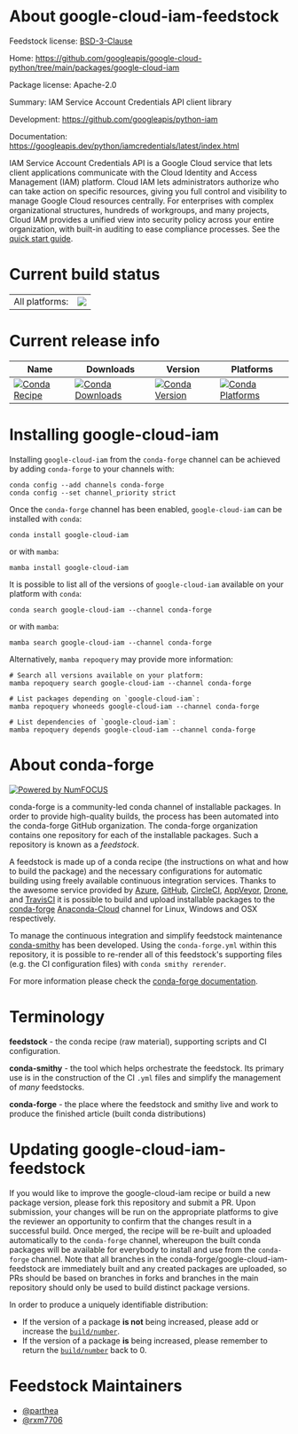 About google-cloud-iam-feedstock
================================

Feedstock license: [BSD-3-Clause](https://github.com/conda-forge/google-cloud-iam-feedstock/blob/main/LICENSE.txt)

Home: https://github.com/googleapis/google-cloud-python/tree/main/packages/google-cloud-iam

Package license: Apache-2.0

Summary: IAM Service Account Credentials API client library

Development: https://github.com/googleapis/python-iam

Documentation: https://googleapis.dev/python/iamcredentials/latest/index.html

IAM Service Account Credentials API is a Google Cloud service that lets client applications communicate with the Cloud Identity and Access Management (IAM) platform. Cloud IAM lets administrators authorize who can take action on specific resources, giving you full control and visibility to manage Google Cloud resources centrally. For enterprises with complex organizational structures, hundreds of workgroups, and many projects, Cloud IAM provides a unified view into security policy across your entire organization, with built-in auditing to ease compliance processes.
See the [quick start guide](https://googleapis.dev/python/iamcredentials/latest/index.html#quick-start).

Current build status
====================


<table><tr><td>All platforms:</td>
    <td>
      <a href="https://dev.azure.com/conda-forge/feedstock-builds/_build/latest?definitionId=9635&branchName=main">
        <img src="https://dev.azure.com/conda-forge/feedstock-builds/_apis/build/status/google-cloud-iam-feedstock?branchName=main">
      </a>
    </td>
  </tr>
</table>

Current release info
====================

| Name | Downloads | Version | Platforms |
| --- | --- | --- | --- |
| [![Conda Recipe](https://img.shields.io/badge/recipe-google--cloud--iam-green.svg)](https://anaconda.org/conda-forge/google-cloud-iam) | [![Conda Downloads](https://img.shields.io/conda/dn/conda-forge/google-cloud-iam.svg)](https://anaconda.org/conda-forge/google-cloud-iam) | [![Conda Version](https://img.shields.io/conda/vn/conda-forge/google-cloud-iam.svg)](https://anaconda.org/conda-forge/google-cloud-iam) | [![Conda Platforms](https://img.shields.io/conda/pn/conda-forge/google-cloud-iam.svg)](https://anaconda.org/conda-forge/google-cloud-iam) |

Installing google-cloud-iam
===========================

Installing `google-cloud-iam` from the `conda-forge` channel can be achieved by adding `conda-forge` to your channels with:

```
conda config --add channels conda-forge
conda config --set channel_priority strict
```

Once the `conda-forge` channel has been enabled, `google-cloud-iam` can be installed with `conda`:

```
conda install google-cloud-iam
```

or with `mamba`:

```
mamba install google-cloud-iam
```

It is possible to list all of the versions of `google-cloud-iam` available on your platform with `conda`:

```
conda search google-cloud-iam --channel conda-forge
```

or with `mamba`:

```
mamba search google-cloud-iam --channel conda-forge
```

Alternatively, `mamba repoquery` may provide more information:

```
# Search all versions available on your platform:
mamba repoquery search google-cloud-iam --channel conda-forge

# List packages depending on `google-cloud-iam`:
mamba repoquery whoneeds google-cloud-iam --channel conda-forge

# List dependencies of `google-cloud-iam`:
mamba repoquery depends google-cloud-iam --channel conda-forge
```


About conda-forge
=================

[![Powered by
NumFOCUS](https://img.shields.io/badge/powered%20by-NumFOCUS-orange.svg?style=flat&colorA=E1523D&colorB=007D8A)](https://numfocus.org)

conda-forge is a community-led conda channel of installable packages.
In order to provide high-quality builds, the process has been automated into the
conda-forge GitHub organization. The conda-forge organization contains one repository
for each of the installable packages. Such a repository is known as a *feedstock*.

A feedstock is made up of a conda recipe (the instructions on what and how to build
the package) and the necessary configurations for automatic building using freely
available continuous integration services. Thanks to the awesome service provided by
[Azure](https://azure.microsoft.com/en-us/services/devops/), [GitHub](https://github.com/),
[CircleCI](https://circleci.com/), [AppVeyor](https://www.appveyor.com/),
[Drone](https://cloud.drone.io/welcome), and [TravisCI](https://travis-ci.com/)
it is possible to build and upload installable packages to the
[conda-forge](https://anaconda.org/conda-forge) [Anaconda-Cloud](https://anaconda.org/)
channel for Linux, Windows and OSX respectively.

To manage the continuous integration and simplify feedstock maintenance
[conda-smithy](https://github.com/conda-forge/conda-smithy) has been developed.
Using the ``conda-forge.yml`` within this repository, it is possible to re-render all of
this feedstock's supporting files (e.g. the CI configuration files) with ``conda smithy rerender``.

For more information please check the [conda-forge documentation](https://conda-forge.org/docs/).

Terminology
===========

**feedstock** - the conda recipe (raw material), supporting scripts and CI configuration.

**conda-smithy** - the tool which helps orchestrate the feedstock.
                   Its primary use is in the construction of the CI ``.yml`` files
                   and simplify the management of *many* feedstocks.

**conda-forge** - the place where the feedstock and smithy live and work to
                  produce the finished article (built conda distributions)


Updating google-cloud-iam-feedstock
===================================

If you would like to improve the google-cloud-iam recipe or build a new
package version, please fork this repository and submit a PR. Upon submission,
your changes will be run on the appropriate platforms to give the reviewer an
opportunity to confirm that the changes result in a successful build. Once
merged, the recipe will be re-built and uploaded automatically to the
`conda-forge` channel, whereupon the built conda packages will be available for
everybody to install and use from the `conda-forge` channel.
Note that all branches in the conda-forge/google-cloud-iam-feedstock are
immediately built and any created packages are uploaded, so PRs should be based
on branches in forks and branches in the main repository should only be used to
build distinct package versions.

In order to produce a uniquely identifiable distribution:
 * If the version of a package **is not** being increased, please add or increase
   the [``build/number``](https://docs.conda.io/projects/conda-build/en/latest/resources/define-metadata.html#build-number-and-string).
 * If the version of a package **is** being increased, please remember to return
   the [``build/number``](https://docs.conda.io/projects/conda-build/en/latest/resources/define-metadata.html#build-number-and-string)
   back to 0.

Feedstock Maintainers
=====================

* [@parthea](https://github.com/parthea/)
* [@rxm7706](https://github.com/rxm7706/)

